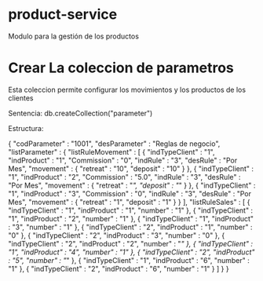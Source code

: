 # product-service
Modulo para la gestión de los productos




# Crear La coleccion de parametros
Esta coleccion permite configurar los movimientos y los productos de los clientes


Sentencia:
db.createCollection("parameter")

Estructura:

{
	"codParameter" : "1001",
	"desParameter" : "Reglas de negocio",
	"listParameter" : {
		"listRuleMovement" : [
			{
				"indTypeClient" : "1",
				"indProduct" : "1",
				"Commission" : "0",
				"indRule" : "3",
				"desRule" : "Por Mes",
				"movement" : {
					"retreat" : "10",
					"deposit" : "10"
				}
			},
			{
				"indTypeClient" : "1",
				"indProduct" : "2",
				"Commission" : "5.0",
				"indRule" : "3",
				"desRule" : "Por Mes",
				"movement" : {
					"retreat" : "*",
					"deposit" : "*"
				}
			},
			{
				"indTypeClient" : "1",
				"indProduct" : "3",
				"Commission" : "0",
				"indRule" : "3",
				"desRule" : "Por Mes",
				"movement" : {
					"retreat" : "1",
					"deposit" : "1"
				}
			}
		],
		"listRuleSales" : [
			{
				"indTypeClient" : "1",
				"indProduct" : "1",
				"number" : "1"
			},
			{
				"indTypeClient" : "1",
				"indProduct" : "2",
				"number" : "1"
			},
			{
				"indTypeClient" : "1",
				"indProduct" : "3",
				"number" : "1"
			},
			{
				"indTypeClient" : "2",
				"indProduct" : "1",
				"number" : "0"
			},
			{
				"indTypeClient" : "2",
				"indProduct" : "3",
				"number" : "0"
			},
			{
				"indTypeClient" : "2",
				"indProduct" : "2",
				"number" : "*"
			},
			{
				"indTypeClient" : "1",
				"indProduct" : "4",
				"number" : "1"
			},
			{
				"indTypeClient" : "2",
				"indProduct" : "5",
				"number" : "*"
			},
			{
				"indTypeClient" : "1",
				"indProduct" : "6",
				"number" : "1"
			},
			{
				"indTypeClient" : "2",
				"indProduct" : "6",
				"number" : "1"
			}
		]
	}
}
